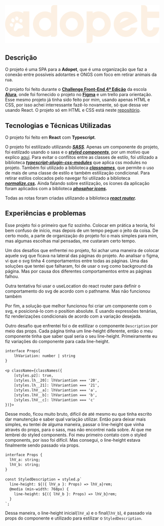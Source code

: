 ## ![Logo do projeto Adopet](./src/assets/Logo.svg)

## **Descrição**

O projeto é uma SPA para a **Adopet**, que é uma organização que faz a conexão entre possíveis adotantes e ONGS com foco em retirar animais da rua.

O projeto foi feito durante o **[Challenge Front-End 4ª Edição](https://www.alura.com.br/challenges/front-end-4?host=https://cursos.alura.com.br)** da escola **[Alura](https://www.alura.com.br)**, onde foi fornecido o projeto no **[Figma](https://www.figma.com/file/PDQ9unA2aZgbDqYyk6RClZ/Challenge---Adopet?node-id=518%3A11)** e um trello para orientação. Esse mesmo projeto já tinha sido feito por mim, usando apenas HTML e CSS, por isso achei interressante fazê-lo novamente, só que dessa ver usando React. O projeto só em HTML e CSS está neste [repositório](https://github.com/Gutinnho/AdoPet).

## **Tecnologias e Técnicas Utilizadas**

O projeto foi feito em **React** com **Typescript**.

O projeto foi estilizado utilizando **_[SASS](https://github.com/sass/dart-sass)_**. Apenas um componente do projeto, foi estilzado usando o sass e o [**_styled components_**](https://github.com/styled-components/styled-components), por um motivo que explico [aqui](#experiências-e-problemas). Para evitar o conflitos entre as classes de estilo, foi utilizado a biblioteca **_[typescript-plugin-css-modules](https://github.com/mrmckeb/typescript-plugin-css-modules)_** que aplica css modules no projeto. Também foi utilizado a biblioteca **_[classnames](https://github.com/JedWatson/classnames)_**, que permite o uso de mais de uma classe de estilo e também estilização condicional. Para retirar estilos colocados pelo navegar foi utilizado a biblioteca **_[normalize.css](https://github.com/necolas/normalize.css)._** Ainda falando sobre estilização, os ícones da aplicação foram aplicados com a biblioteca **_[phosphor icons](https://github.com/phosphor-icons/phosphor-react)._**

Todas as rotas foram criadas utilizando a biblioteca **_[react router](https://github.com/remix-run/react-router)._**

## **Experiências e problemas**

Esse projeto foi o primeiro que fiz sozinho. Colocar em prática a teoria, foi bem confuso de início, mas depois de um tempo peguei o jeito da coisa. De certo modo, a parte de organização do projeto foi o mais simples para mim, mas algumas escolhas mal pensadas, me custaram certo tempo.

Um dos desafios que enfrentei no projeto, foi achar uma maneira de colocar aquele svg que ficava na lateral das páginas do projeto. Ao analisar o figma, vi que o svg tinha 4 comportamentos entre todas as páginas. Uma das soluções que tentei que falharam, foi de usar o svg como background da página. Mas por causa dos diferentes comportamentos entre as páginas falhou.

Outra tentativa foi usar o useLocation do react router para definir o comportamento do svg de acordo com o pathname. Mas não funcionou também

Por fim, a solução que melhor funcionou foi criar um componente com o svg, e posicioná-lo com o position absolute. E usando expressões tenárias, fiz renderizações condicionais de acordo com a variação desejada.

Outro desafio que enfrentei foi o de estilizar o componente `Description` por meio das props. Cada página tinha um line-height diferente, então o meu componente tinha que saber qual seria o seu line-height. Primeiramente eu fiz variações do componente para cada line-height.

```tsx
interface Props{
	lhVariation: number | string
}

<p className={classNames({
	[styles.p2]: true,
	[styles.lh__20]: lhVariantion === '20',
	[styles.lh__21]: lhVariantion === '21',
	[styles.lhV__a]: lhVariantion === 'a',
	[styles.lhV__b]: lhVariantion === 'b',
	[styles.lhV__c]: lhVariantion === 'c'
})}>
```

Desse modo, ficou muito bruto, difícil de até mesmo eu que tinha escrito dar manutenção e saber qual variação utilizar. Então para deixar mais simples, eu tentei de alguma maneira, passar o line-height que vinha através do props, para o sass, mas não encontrei nada sobre. Aí que me lembrei do styled components. Foi meu primeiro contato com o styled components, por isso foi difícil. Mas consegui, o line-height estava finalmente sendo passado via props.

```tsx
interface Props {
  lhV_a: string;
  lhV_b: string;
}

const StyledDescription = styled.p`
  line-height: ${({ lhV_a }: Props) => lhV_a}rem;
  @media (min-width: 768px) {
    line-height: ${({ lhV_b }: Props) => lhV_b}rem;
  }
`;
```

Dessa maneira, o line-height inicial(`lhV_a`) e o final(`lhV_b`), é passado via props do componente e utilizado para estilizar o `StyledDescription`.
